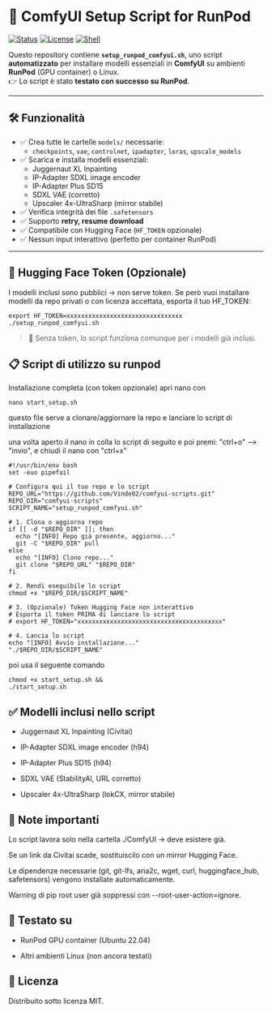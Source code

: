# 🚀 ComfyUI Setup Script for RunPod

[![Status](https://img.shields.io/badge/status-tested%20on%20RunPod-brightgreen)](https://www.runpod.io/)
[![License](https://img.shields.io/badge/license-MIT-blue.svg)](LICENSE)
[![Shell](https://img.shields.io/badge/shell-bash-lightgrey)](https://www.gnu.org/software/bash/)

Questo repository contiene **`setup_runpod_comfyui.sh`**, uno script **automatizzato** per installare modelli essenziali in **ComfyUI** su ambienti **RunPod** (GPU container) o Linux.  
👉 Lo script è stato **testato con successo su RunPod**.

---

## 🛠️ Funzionalità
- ✅ Crea tutte le cartelle `models/` necessarie:
  - `checkpoints`, `vae`, `controlnet`, `ipadapter`, `loras`, `upscale_models`
- ✅ Scarica e installa modelli essenziali:
  - Juggernaut XL Inpainting
  - IP-Adapter SDXL image encoder
  - IP-Adapter Plus SD15
  - SDXL VAE (corretto)
  - Upscaler 4x-UltraSharp (mirror stabile)
- ✅ Verifica integrità dei file `.safetensors`
- ✅ Supporto **retry, resume download**
- ✅ Compatibile con Hugging Face (`HF_TOKEN` opzionale)
- ✅ Nessun input interattivo (perfetto per container RunPod)

---

## 🔑 Hugging Face Token (Opzionale)
I modelli inclusi sono pubblici → non serve token.
Se però vuoi installare modelli da repo privati o con licenza accettata, esporta il tuo HF_TOKEN:

```
export HF_TOKEN=xxxxxxxxxxxxxxxxxxxxxxxxxxxxxxxx
./setup_runpod_comfyui.sh
```

> 📌 Senza token, lo script funziona comunque per i modelli già inclusi.

## 📋 Script di utilizzo su runpod
Installazione completa (con token opzionale)
apri nano con 
```
nano start_setup.sh
```
questo file serve a clonare/aggiornare la repo e lanciare lo script di installazione

una volta aperto il nano in colla lo script di seguito e poi premi: "ctrl+o" --> "invio", e chiudi il nano con "ctrl+x"

```
#!/usr/bin/env bash
set -euo pipefail

# Configura qui il tuo repo e lo script
REPO_URL="https://github.com/Vinde02/comfyui-scripts.git"
REPO_DIR="comfyui-scripts"
SCRIPT_NAME="setup_runpod_comfyui.sh"

# 1. Clona o aggiorna repo
if [[ -d "$REPO_DIR" ]]; then
  echo "[INFO] Repo già presente, aggiorno..."
  git -C "$REPO_DIR" pull
else
  echo "[INFO] Clono repo..."
  git clone "$REPO_URL" "$REPO_DIR"
fi

# 2. Rendi eseguibile lo script
chmod +x "$REPO_DIR/$SCRIPT_NAME"

# 3. (Opzionale) Token Hugging Face non interattivo
# Esporta il token PRIMA di lanciare lo script
# export HF_TOKEN="xxxxxxxxxxxxxxxxxxxxxxxxxxxxxxxxxxxxxxxx"

# 4. Lancia lo script
echo "[INFO] Avvio installazione..."
"./$REPO_DIR/$SCRIPT_NAME"

```

poi usa il seguente comando

```
chmod +x start_setup.sh && 
./start_setup.sh
```

## ✅ Modelli inclusi nello script
- Juggernaut XL Inpainting (Civitai)

- IP-Adapter SDXL image encoder (h94)

- IP-Adapter Plus SD15 (h94)

- SDXL VAE (StabilityAI, URL corretto)

- Upscaler 4x-UltraSharp (lokCX, mirror stabile)

## 📌 Note importanti
Lo script lavora solo nella cartella ./ComfyUI → deve esistere già.

Se un link da Civitai scade, sostituiscilo con un mirror Hugging Face.

Le dipendenze necessarie (git, git-lfs, aria2c, wget, curl, huggingface_hub, safetensors) vengono installate automaticamente.

Warning di pip root user già soppressi con --root-user-action=ignore.

## 🧪 Testato su
 * RunPod GPU container (Ubuntu 22.04)

 * Altri ambienti Linux (non ancora testati)

## 📜 Licenza
Distribuito sotto licenza MIT.


